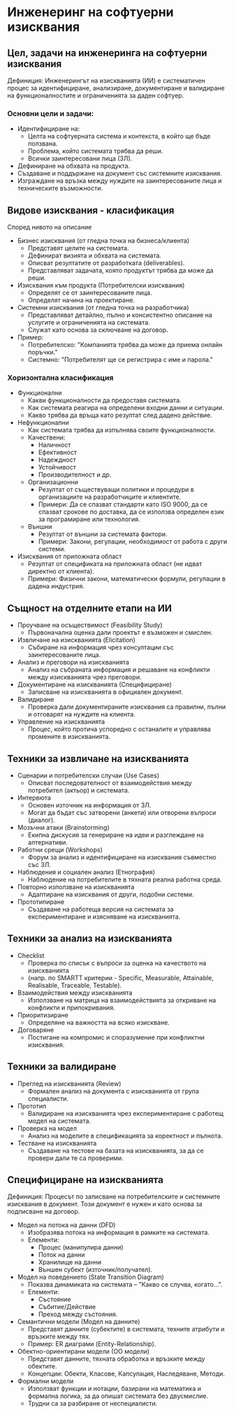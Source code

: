 # Инженеринг на софтуерни изисквания

## Цел, задачи на инженеринга на софтуерни изисквания
Дефиниция: Инженерингът на изискванията (ИИ) е систематичен процес за идентифициране, анализиране, документиране и валидиране на функционалностите и ограниченията за даден софтуер.

### Основни цели и задачи:
- Идентифициране на:
    - Целта на софтуерната система и контекста, в който ще бъде ползвана.
    - Проблема, който системата трябва да реши.
    - Всички заинтересовани лица (ЗЛ).
- Дефиниране на обхвата на продукта.
- Създаване и поддържане на документ със системните изисквания.
- Изграждане на връзка между нуждите на заинтересованите лица и техническите възможности.

## Видове изисквания - класификация
Според нивото на описание
- Бизнес изисквания (от гледна точка на бизнеса/клиента)
    - Представят целите на системата.
    - Дефинират визията и обхвата на системата.
    - Описват резултатите от разработката (deliverables).
    - Представляват задачата, която продуктът трябва да може да реши.
- Изисквания към продукта (Потребителски изисквания)
    - Определят се от заинтересованите лица.
    - Определят начина на проектиране.
- Системни изисквания (от гледна точка на разработчика)
    - Представляват детайлно, пълно и консистентно описание на услугите и ограниченията на системата.
    - Служат като основа за сключване на договор.
- Пример:
    - Потребителско: "Компанията трябва да може да приема онлайн поръчки."
    - Системно: "Потребителят ще се регистрира с име и парола."

### Хоризонтална класификация
- Функционални
    - Какви функционалности да предоставя системата.
    - Как системата реагира на определени входни данни и ситуации.
    - Какво трябва да връща като резултат след дадено действие.
- Нефункционални
    - Как системата трябва да изпълнява своите функционалности.
    - Качествени:
        - Наличност
        - Ефективност
        - Надеждност
        - Устойчивост
        - Производителност и др.
    - Организационни
        - Резултат от съществуващи политики и процедури в организациите на разработчиците и клиентите.
        - Примери: Да се спазват стандарти като ISO 9000, да се спазват срокове по доставка, да се използва определен език за програмиране или технология.
    - Външни
        - Резултат от външни за системата фактори.
        - Примери: Закони, регулации, необходимост от работа с други системи.
- Изисквания от приложната област
    - Резултат от спецификата на приложната област (не идват директно от клиента).
    - Примери: Физични закони, математически формули, регулации в дадена индустрия.

## Същност на отделните етапи на ИИ
- Проучване на осъществимост (Feasibility Study)
    - Първоначална оценка дали проектът е възможен и смислен.
- Извличане на изискванията (Elicitation)
    - Събиране на информация чрез консултации със заинтересованите лица.
- Анализ и преговори на изискванията
    - Анализ на събраната информация и решаване на конфликти между изискванията чрез преговори.
- Документиране на изискванията (Специфициране)
    - Записване на изискванията в официален документ.
- Валидиране
    - Проверка дали документираните изисквания са правилни, пълни и отговарят на нуждите на клиента.
- Управление на изискванията
    - Процес, който протича успоредно с останалите и управлява промените в изискванията.

## Техники за извличане на изискванията
- Сценарии и потребителски случаи (Use Cases)
    - Описват последователност от взаимодействия между потребител (актьор) и системата.
- Интервюта
    - Основен източник на информация от ЗЛ.
    - Могат да бъдат със затворени (анкети) или отворени въпроси (диалог).
- Мозъчни атаки (Brainstorming)
    - Екипна дискусия за генериране на идеи и разглеждане на алтернативи.
- Работни срещи (Workshops)
    - Форум за анализ и идентифициране на изисквания съвместно със ЗЛ.
- Наблюдения и социален анализ (Етнография)
    - Наблюдение на потребителите в тяхната реална работна среда.
- Повторно използване на изискванията
    - Адаптиране на изисквания от други, подобни системи.
- Прототипиране
    - Създаване на работеща версия на системата за експериментиране и изясняване на изискванията.

## Техники за анализ на изискванията
- Checklist
    - Проверка по списък с въпроси за оценка на качеството на изискванията
    - (напр. по SMARTT критерии - Specific, Measurable, Attainable, Realisable, Traceable, Testable).
- Взаимодействия между изискванията
    - Използване на матрица на взаимодействията за откриване на конфликти и припокривания.
- Приоритизиране
    - Определяне на важността на всяко изискване.
- Договаряне
    - Постигане на компромис и споразумение при конфликтни изисквания.

## Техники за валидиране
- Преглед на изискванията (Review)
    - Формален анализ на документа с изискванията от група специалисти.
- Прототип
    - Валидиране на изискванията чрез експериментиране с работещ модел на системата.
- Проверка на модел
    - Анализ на моделите в спецификацията за коректност и пълнота.
- Тестване на изискванията
    - Създаване на тестове на базата на изискванията, за да се провери дали те са проверими.

## Специфициране на изискванията
Дефиниция: Процесът по записване на потребителските и системните изисквания в документ. Този документ е нужен и като основа за подписване на договор.
- Модел на потока на данни (DFD)
    - Изобразява потока на информация в рамките на системата.
    - Елементи:
        - Процес (манипулира данни)
        - Поток на данни
        - Хранилище на данни
        - Външен субект (източник/получател).
- Модел на поведението (State Transition Diagram)
    - Показва динамиката на системата – "Какво се случва, когато...".
    - Елементи:
        - Състояние
        - Събитие/Действие
        - Преход между състояния.
- Семантични модели (Модел на данните)
    - Представят данните (субектите) в системата, техните атрибути и връзките между тях.
    - Пример: ER диаграми (Entity-Relationship).
- Обектно-ориентирани модели (ОО модели)
    - Представят данните, тяхната обработка и връзките между обектите.
    - Концепции: Обекти, Класове, Капсулация, Наследяване, Методи.
- Формални модели
    - Използват функции и нотации, базирани на математика и формална логика, за да опишат системата без двусмислие.
    - Трудни са за разбиране от неспециалисти.